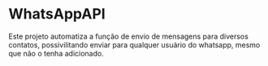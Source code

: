 # WhatsAppAPI
 Este projeto automatiza a função de envio de mensagens para diversos contatos, possivilitando enviar para qualquer usuário do whatsapp, mesmo que não o tenha adicionado.
